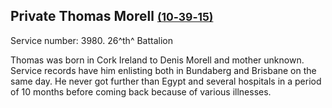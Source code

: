 ## Private Thomas Morell <small>[(10‑39‑15)](https://brisbane.discovereverafter.com/profile/31681194 "Go to Memorial Information" )</small>

Service number: 3980. 26^th^ Battalion

Thomas was born in Cork Ireland to Denis Morell and mother unknown. Service records have him enlisting both in Bundaberg and Brisbane on the same day. He never got further than Egypt and several hospitals in a period of 10 months before coming back because of various illnesses.
